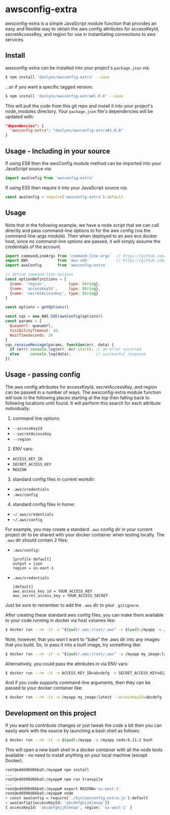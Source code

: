 # awsconfig-extra

awsconfig-extra is a simple JavaScript module function that provides an easy and flexible way to obtain the aws config attributes for accessKeyId, secretAccessKey, and region for use in instantiating connections to aws services.

## Install

awsconfig-extra can be installed into your project's `package.json` via:

```bash
$ npm install 'danlynn/awsconfig-extra' --save
```

...or if you want a specific tagged version:

```bash
$ npm install 'danlynn/awsconfig-extra#1.0.0' --save
```

This will pull the code from this git repo and install it into your project's node_modules directory.  Your `package.json` file's dependencies will be updated with:

```json
"dependencies": {
  "awsconfig-extra": "danlynn/awsconfig-extra#1.0.0"
}
```

## Usage - Including in your source

If using ES6 then the awsConfig module method can be imported into your JavaScript source via:

```javascript
import awsConfig from 'awsconfig-extra'
```

If using ES5 then require it into your JavaScript source via:

```javascript
const awsConfig = require('awsconfig-extra').default
```

## Usage

Note that in the following example, we have a node script that we can call directly and pass command-line options to for the aws config (via the command-line-args module).  Then when deployed to an aws ecs docker host, since no command-line options are passed, it will simply assume the credentials of the account.

```javascript
import commandLineArgs from 'command-line-args'  // https://github.com/75lb/command-line-args
import AWS             from 'aws-sdk'            // https://github.com/aws/aws-sdk-js
import awsConfig       from 'awsconfig-extra'

// define command-line options
const optionDefinitions = [
  {name: 'region',          type: String},
  {name: 'accessKeyId',     type: String},
  {name: 'secretAccessKey', type: String}
]

const options = getOptions()

const sqs = new AWS.SQS(awsConfig(options))
const params = {
  QueueUrl: queueUrl,
  VisibilityTimeout: 10,
  WaitTimeSeconds: 20
}
sqs.receiveMessage(params, function(err, data) {
  if (err) console.log(err, err.stack); // an error occurred
  else     console.log(data);           // successful response
})
```

## Usage - passing config

The aws config attributes for accessKeyId, secretAccessKey, and region can be passed in a number of ways.  The awsconfig-extra module function will look in the following places starting at the top then falling back to following locations until found.  It will perform this search for each attribute individually:

1. command line options: 

  + `--accessKeyId`
  + `--secretAccessKey`
  + `--region`

2. ENV vars: 

  + `ACCESS_KEY_ID`
  + `SECRET_ACCESS_KEY`
  + `REGION`

3. standard config files in current workdir: 

  + `.aws/credentials`
  + `.aws/config`

4. standard config files in home: 

  + `~/.aws/credentials`
  + `~/.aws/config`

For example, you may create a standard `.aws` config dir in your current project dir to be shared with your docker container when testing locally.  The `.aws` dir should contain 2 files:

+ `.aws/config:`

  ```
  [profile default]
  output = json
  region = us-east-1
  ```

+ `.aws/credentials`

  ```
  [default]
  aws_access_key_id = YOUR_ACCESS_KEY
  aws_secret_access_key = YOUR_ACCESS_SECRET
  ```

Just be sure to remember to add the `.aws` dir to your `.gitignore`.

After creating these standard aws config files, you can make them available to your code running in docker via host volumes like:

```bash
$ docker run --rm -it -v "$(pwd)/.aws:/root/.aws" -v $(pwd):/myapp -w /myapp node:6.11.2 bash
```

Note, however, that you won't want to "bake" the .aws dir into any images that you build.  So, to pass it into a built image, try something like:

```bash
$ docker run --rm -it -v "$(pwd)/.aws:/root/.aws" -w /myapp my_image:latest
```

Alternatively, you could pass the attributes in via ENV vars:

```bash
$ docker run --rm -it -e ACCESS_KEY_ID=abcdefg -e SECRET_ACCESS_KEY=0123456789 -e REGION=us-east-1 -w /myapp my_image:latest
```

And if you code supports command-line arguments, then they can be passed to your docker container like:

```bash
$ docker run --rm -it -w /myapp my_image:latest --accessKeyId=abcdefg --secretAccessKey=0123456789 --region=us-east-1
```

## Development on this project

If you want to contribute changes or just tweak the code a bit then you can easily work with the source by launching a bash shell as follows:

```bash
$ docker run --rm -it -v $(pwd):/myapp -w /myapp node:6.11.2 bash
```

This will open a new bash shell in a docker container with all the node tools available - no need to install anything on your local machine (except Docker).

```bash
root@eddd90d66ba5:/myapp# npm install
...
root@eddd90d66ba5:/myapp# npm run transpile
...
root@eddd90d66ba5:/myapp# export REGION='us-west-1'
root@eddd90d66ba5:/myapp# node
> const awsConfig = require('./bin/awsconfig_extra.js').default
> awsConfig({accessKeyId: 'abcdefghijklmnop'})
{ accessKeyId: 'abcdefghijklmnop', region: 'us-west-1' }
```
